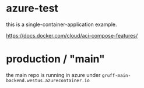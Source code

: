 # azure-test

this is a single-container-application example.

https://docs.docker.com/cloud/aci-compose-features/


# production / "main"

the main repo is running in azure under `gruff-main-backend.westus.azurecontainer.io`
